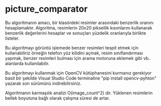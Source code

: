 # picture_comparator
Bu algoritmanın amacı, bir klasördeki resimler arasındaki benzerlik oranını hesaplamaktır. Algoritma, resimlerin 20x20 piksellik kısımlarını kullanarak benzerlik değerlerini hesaplar ve sonuçları yüzdelik oranlarıyla birlikte listeler.

Bu algoritmayı görüntü işlemede benzer resimleri tespit etmek için kullanabiliriz örneğin telefon yüz kilidini açmak, resim sınıflandırması yapmak, benzer resimleri bulması için arama motoruna eklemek gibi vb.. alanlarda kullanılabilir.

Bu algoritmayı kullanmak için OpenCV kütüphanesini kurmanız gerekiyor basit bir şekilde Visual Studio Code terminaline "pip install opencv-pyhton" yazarak son sürümünü indirebilirsiniz.

Algoritmanın karmaşılık analizi O(image_count^2) dir. Yüklenen resimlerin bellek boyutuna bağlı olarak çalışma süresi de artar. 

